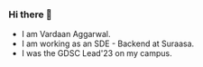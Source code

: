 ### Hi there 👋
* I am Vardaan Aggarwal.
* I am working as an SDE - Backend at Suraasa.
* I was the GDSC Lead'23 on my campus.
